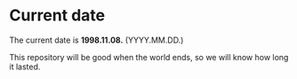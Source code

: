 # Current date

The current date is **1998.11.08.** (YYYY.MM.DD.)

This repository will be good when the world ends, so we will know how long it lasted.